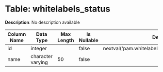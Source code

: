 # Table: whitelabels_status

**Description**: No description available

| Column Name | Data Type | Max Length | Is Nullable | Default | Primary Key | Foreign Key |
|-------------|-----------|------------|-------------|---------|-------------|-------------|
| id | integer |  | false | nextval('pam.whitelabels_status_id_seq'::regclass) | whitelabels_status | whitelabels_status |
| name | character varying | 50 | false |  |  |  |
